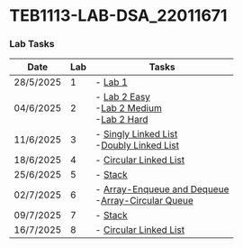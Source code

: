 # TEB1113-LAB-DSA_22011671

### Lab Tasks

| Date       |  Lab | Tasks                                                                 |
|------------|------|------------------------------------------------------------------------|
| 28/5/2025  |   1  | - [Lab 1](LAB%201/Students'Info.cpp)                                               |
| 04/6/2025  |   2  | - [Lab 2 Easy](LAB%202/Easy.cpp)<br>  -[Lab 2 Medium](LAB%202/Medium.cpp)<br>  -[Lab 2 Hard](LAB%202/Hard.cpp) |
| 11/6/2025  |   3  | - [Singly Linked List](LAB%203/SinglyLinkedList(Add,Display,Delete).cpp.cpp)<br>  -[Doubly Linked List](labs/DoublyLinkedList(Add,Display,Delete).cpp) |
| 18/6/2025  |   4  | - [Circular Linked List](LAB%204/CircularLinkedList(Add,Delete,Display).cpp)<br>  |
| 25/6/2025  |   5  | - [Stack](LAB%205/Stack(push,pop,display).cpp)                                              |
| 02/7/2025  |   6  | - [Array-Enqueue and Dequeue](LAB%206/Array-Enqueue,Dequeue.cpp)<br> -[Array-Circular Queue](LAB%206/Array-CircularQueue.cpp) |
| 09/7/2025  |   7  | - [Stack](LAB%207/BinaryTree.cpp)                                              |
| 16/7/2025  |   8  | - [Circular Linked List](LAB%208/BinarySearchTree.cpp)<br>  |
